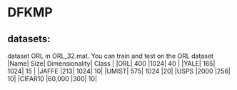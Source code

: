 # DFKMP
## datasets:
dataset ORL in ORL_32.mat. You can train and test on the ORL dataset
|Name| Size| Dimensionality| Class |
|ORL| 400 |1024| 40 |
|YALE| 165| 1024| 15 |
|JAFFE |213| 1024| 10|
|UMIST| 575| 1024 |20|
|USPS |2000 |256| 10|
|CIFAR10 |60,000 |300| 10|

